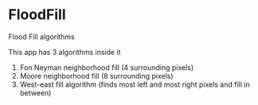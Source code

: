 # FloodFill
Flood Fill algorithms

This app has 3 algorithms inside it

1) Fon Neyman neighborhood fill (4 surrounding pixels)
2) Moore neighborhood fill (8 surrounding pixels)
3) West-east fill algorithm (finds most left and most right pixels and fill in between)
